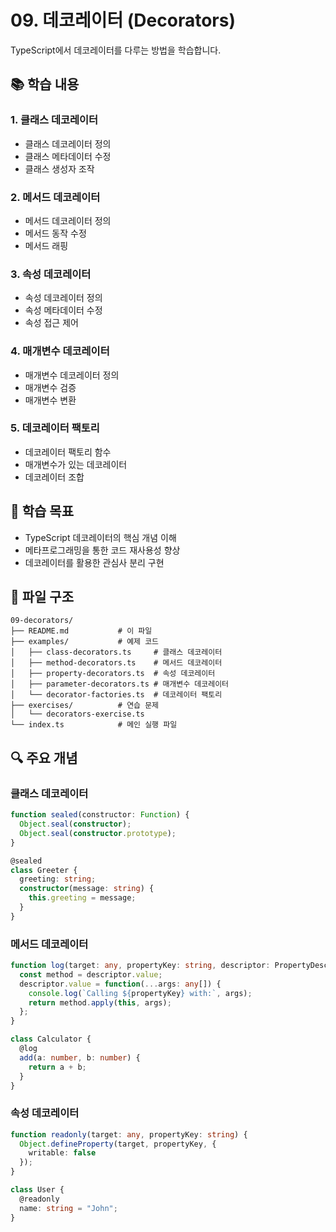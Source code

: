 # 09. 데코레이터 (Decorators)

TypeScript에서 데코레이터를 다루는 방법을 학습합니다.

## 📚 학습 내용

### 1. 클래스 데코레이터
- 클래스 데코레이터 정의
- 클래스 메타데이터 수정
- 클래스 생성자 조작

### 2. 메서드 데코레이터
- 메서드 데코레이터 정의
- 메서드 동작 수정
- 메서드 래핑

### 3. 속성 데코레이터
- 속성 데코레이터 정의
- 속성 메타데이터 수정
- 속성 접근 제어

### 4. 매개변수 데코레이터
- 매개변수 데코레이터 정의
- 매개변수 검증
- 매개변수 변환

### 5. 데코레이터 팩토리
- 데코레이터 팩토리 함수
- 매개변수가 있는 데코레이터
- 데코레이터 조합

## 🎯 학습 목표

- TypeScript 데코레이터의 핵심 개념 이해
- 메타프로그래밍을 통한 코드 재사용성 향상
- 데코레이터를 활용한 관심사 분리 구현

## 📁 파일 구조

```
09-decorators/
├── README.md           # 이 파일
├── examples/           # 예제 코드
│   ├── class-decorators.ts     # 클래스 데코레이터
│   ├── method-decorators.ts    # 메서드 데코레이터
│   ├── property-decorators.ts  # 속성 데코레이터
│   ├── parameter-decorators.ts # 매개변수 데코레이터
│   └── decorator-factories.ts  # 데코레이터 팩토리
├── exercises/          # 연습 문제
│   └── decorators-exercise.ts
└── index.ts            # 메인 실행 파일
```

## 🔍 주요 개념

### 클래스 데코레이터
```typescript
function sealed(constructor: Function) {
  Object.seal(constructor);
  Object.seal(constructor.prototype);
}

@sealed
class Greeter {
  greeting: string;
  constructor(message: string) {
    this.greeting = message;
  }
}
```

### 메서드 데코레이터
```typescript
function log(target: any, propertyKey: string, descriptor: PropertyDescriptor) {
  const method = descriptor.value;
  descriptor.value = function(...args: any[]) {
    console.log(`Calling ${propertyKey} with:`, args);
    return method.apply(this, args);
  };
}

class Calculator {
  @log
  add(a: number, b: number) {
    return a + b;
  }
}
```

### 속성 데코레이터
```typescript
function readonly(target: any, propertyKey: string) {
  Object.defineProperty(target, propertyKey, {
    writable: false
  });
}

class User {
  @readonly
  name: string = "John";
}
```
